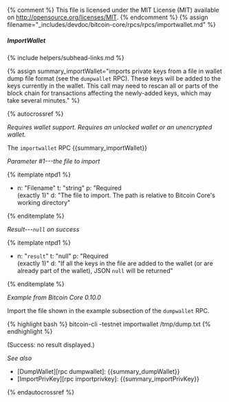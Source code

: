 {% comment %}
This file is licensed under the MIT License (MIT) available on
http://opensource.org/licenses/MIT.
{% endcomment %}
{% assign filename="_includes/devdoc/bitcoin-core/rpcs/rpcs/importwallet.md" %}

##### ImportWallet
{% include helpers/subhead-links.md %}

{% assign summary_importWallet="imports private keys from a file in wallet dump file format (see the `dumpwallet` RPC). These keys will be added to the keys currently in the wallet.  This call may need to rescan all or parts of the block chain for transactions affecting the newly-added keys, which may take several minutes." %}

{% autocrossref %}

*Requires wallet support. Requires an unlocked wallet or an
unencrypted wallet.*

The `importwallet` RPC {{summary_importWallet}}

*Parameter #1---the file to import*

{% itemplate ntpd1 %}
- n: "Filename"
  t: "string"
  p: "Required<br>(exactly 1)"
  d: "The file to import.  The path is relative to Bitcoin Core's working directory"

{% enditemplate %}

*Result---`null` on success*

{% itemplate ntpd1 %}
- n: "`result`"
  t: "null"
  p: "Required<br>(exactly 1)"
  d: "If all the keys in the file are added to the wallet (or are already part of the wallet), JSON `null` will be returned"

{% enditemplate %}

*Example from Bitcoin Core 0.10.0*

Import the file shown in the example subsection of the `dumpwallet` RPC.

{% highlight bash %}
bitcoin-cli -testnet importwallet /tmp/dump.txt
{% endhighlight %}

(Success: no result displayed.)

*See also*

* [DumpWallet][rpc dumpwallet]: {{summary_dumpWallet}}
* [ImportPrivKey][rpc importprivkey]: {{summary_importPrivKey}}

{% endautocrossref %}
